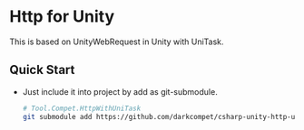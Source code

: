# Http for Unity

This is based on UnityWebRequest in Unity with UniTask.


## Quick Start

- Just include it into project by add as git-submodule.
	
	```bash
	# Tool.Compet.HttpWithUniTask
	git submodule add https://github.com/darkcompet/csharp-unity-http-unitask.git
	```
